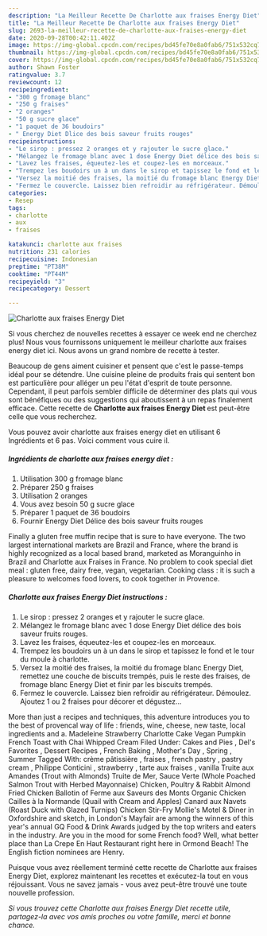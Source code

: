 ```yaml
---
description: "La Meilleur Recette De Charlotte aux fraises Energy Diet"
title: "La Meilleur Recette De Charlotte aux fraises Energy Diet"
slug: 2693-la-meilleur-recette-de-charlotte-aux-fraises-energy-diet
date: 2020-09-28T00:42:11.402Z
image: https://img-global.cpcdn.com/recipes/bd45fe70e8a0fab6/751x532cq70/charlotte-aux-fraises-energy-diet-photo-principale-de-la-recette.jpg
thumbnail: https://img-global.cpcdn.com/recipes/bd45fe70e8a0fab6/751x532cq70/charlotte-aux-fraises-energy-diet-photo-principale-de-la-recette.jpg
cover: https://img-global.cpcdn.com/recipes/bd45fe70e8a0fab6/751x532cq70/charlotte-aux-fraises-energy-diet-photo-principale-de-la-recette.jpg
author: Shawn Foster
ratingvalue: 3.7
reviewcount: 12
recipeingredient:
- "300 g fromage blanc"
- "250 g fraises"
- "2 oranges"
- "50 g sucre glace"
- "1 paquet de 36 boudoirs"
- " Energy Diet Dlice des bois saveur fruits rouges"
recipeinstructions:
- "Le sirop : pressez 2 oranges et y rajouter le sucre glace."
- "Mélangez le fromage blanc avec 1 dose Energy Diet délice des bois saveur fruits rouges."
- "Lavez les fraises, équeutez-les et coupez-les en morceaux."
- "Trempez les boudoirs un à un dans le sirop et tapissez le fond et le tour du moule à charlotte."
- "Versez la moitié des fraises, la moitié du fromage blanc Energy Diet, remettez une couche de biscuits trempés, puis le reste des fraises, de fromage blanc Energy Diet et finir par les biscuits trempés."
- "Fermez le couvercle. Laissez bien refroidir au réfrigérateur. Démoulez. Ajoutez 1 ou 2 fraises pour décorer et dégustez..."
categories:
- Resep
tags:
- charlotte
- aux
- fraises

katakunci: charlotte aux fraises 
nutrition: 231 calories
recipecuisine: Indonesian
preptime: "PT38M"
cooktime: "PT44M"
recipeyield: "3"
recipecategory: Dessert

---
```



![Charlotte aux fraises Energy Diet](https://img-global.cpcdn.com/recipes/bd45fe70e8a0fab6/751x532cq70/charlotte-aux-fraises-energy-diet-photo-principale-de-la-recette.jpg)

Si vous cherchez de nouvelles recettes à essayer ce week end ne cherchez plus! Nous vous fournissons uniquement le meilleur charlotte aux fraises energy diet ici. Nous avons un grand nombre de recette à tester.

Beaucoup de gens aiment cuisiner et pensent que c'est le passe-temps idéal pour se détendre. Une cuisine pleine de produits frais qui sentent bon est particulière pour alléger un peu l'état d'esprit de toute personne. Cependant, il peut parfois sembler difficile de déterminer des plats qui vous sont bénéfiques ou des suggestions qui aboutissent à un repas finalement efficace. Cette recette de <strong> Charlotte aux fraises Energy Diet </strong> est peut-être celle que vous recherchez.

<!--inarticleads1-->

Vous pouvez avoir charlotte aux fraises energy diet en utilisant 6 Ingrédients et 6 pas. Voici comment vous cuire il.

##### Ingrédients de charlotte aux fraises energy diet :

1. Utilisation 300 g fromage blanc
1. Préparer 250 g fraises
1. Utilisation 2 oranges
1. Vous avez besoin 50 g sucre glace
1. Préparer 1 paquet de 36 boudoirs
1. Fournir  Energy Diet Délice des bois saveur fruits rouges


Finally a gluten free muffin recipe that is sure to have everyone. The two largest international markets are Brazil and France, where the brand is highly recognized as a local based brand, marketed as Moranguinho in Brazil and Charlotte aux Fraises in France. No problem to cook special diet meal : gluten free, dairy free, vegan, vegetarian. Cooking class : it is such a pleasure to welcomes food lovers, to cook together in Provence. 

<!--inarticleads2-->

##### Charlotte aux fraises Energy Diet instructions :

1. Le sirop : pressez 2 oranges et y rajouter le sucre glace.
1. Mélangez le fromage blanc avec 1 dose Energy Diet délice des bois saveur fruits rouges.
1. Lavez les fraises, équeutez-les et coupez-les en morceaux.
1. Trempez les boudoirs un à un dans le sirop et tapissez le fond et le tour du moule à charlotte.
1. Versez la moitié des fraises, la moitié du fromage blanc Energy Diet, remettez une couche de biscuits trempés, puis le reste des fraises, de fromage blanc Energy Diet et finir par les biscuits trempés.
1. Fermez le couvercle. Laissez bien refroidir au réfrigérateur. Démoulez. Ajoutez 1 ou 2 fraises pour décorer et dégustez...


More than just a recipes and techniques, this adventure introduces you to the best of provencal way of life : friends, wine, cheese, new taste, local ingredients and a. Madeleine Strawberry Charlotte Cake Vegan Pumpkin French Toast with Chai Whipped Cream Filed Under: Cakes and Pies , Del&#39;s Favorites , Dessert Recipes , French Baking , Mother&#39;s Day , Spring , Summer Tagged With: crème pâtissière , fraises , french pastry , pastry cream , Philippe Conticini , strawberry , tarte aux fraises , vanilla Truite aux Amandes (Trout with Almonds) Truite de Mer, Sauce Verte (Whole Poached Salmon Trout with Herbed Mayonnaise) Chicken, Poultry &amp; Rabbit Almond Fried Chicken Ballotin of Ferme aux Saveurs des Monts Organic Chicken Cailles à la Normande (Quail with Cream and Apples) Canard aux Navets (Roast Duck with Glazed Turnips) Chicken Stir-Fry Mollie&#39;s Motel &amp; Diner in Oxfordshire and sketch, in London&#39;s Mayfair are among the winners of this year&#39;s annual GQ Food &amp; Drink Awards judged by the top writers and eaters in the industry. Are you in the mood for some French food? Well, what better place than La Crepe En Haut Restaurant right here in Ormond Beach! The English fiction nominees are Henry. 

<!--inarticleads1-->

<p>
Puisque vous avez réellement terminé cette recette de Charlotte aux fraises Energy Diet, explorez maintenant les recettes et exécutez-la tout en vous réjouissant. Vous ne savez jamais - vous avez peut-être trouvé une toute nouvelle profession.
</p>

<p>
<i>Si vous trouvez cette Charlotte aux fraises Energy Diet recette utile, partagez-la avec vos amis proches ou votre famille, merci et bonne chance.</i>
</p>
